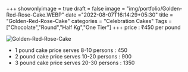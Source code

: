 +++
showonlyimage = true
draft = false
image = "img/portfolio/Golden-Red-Rose-Cake.WEBP"
date ="2022-08-07T16:14:29+05:30"
title = "Golden-Red-Rose-Cake"
categories = "Celebration Cakes"
Tags = ["Chocolate","Round","Half Kg","One Tier"]
+++
price : ₹450 per pound
<!--more-->
![Golden-Red-Rose-Cake](/img/portfolio/Golden-Red-Rose-Cake.WEBP)
* 1 pound cake price serves 8-10 persons : 450
* 2 pound cake price serves 10-20 persons : 900
* 3 pound cake price serves 20-30 persons : 1350
